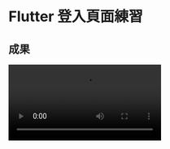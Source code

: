 # Flutter 登入頁面練習

## 成果


![Sign In Flutter UI](https://user-images.githubusercontent.com/69885352/217840499-a0d13390-8b81-4a46-aa7d-658c927d85eb.mov)



## 
